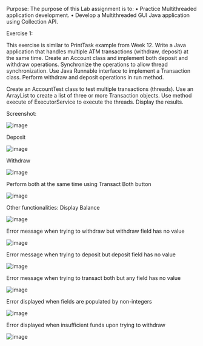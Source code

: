 Purpose:	The purpose of this Lab assignment is to:
•	Practice Multithreaded application development.
•	Develop a Multithreaded GUI Java application using Collection API. 

Exercise 1:

This exercise is similar to PrintTask example from Week 12.
Write a Java application that handles multiple ATM transactions (withdraw, deposit) at the same time. Create an Account class and implement both deposit and withdraw operations. Synchronize the operations to allow thread synchronization. Use Java Runnable interface to implement a Transaction class. Perform withdraw and deposit operations in run method. 

Create an AccountTest class to test multiple transactions (threads). Use an ArrayList to create a list of three or more Transaction objects. Use method execute of ExecutorService to execute the threads. Display the results.




Screenshot:

![image](https://github.com/dyeyniyel/comp228-lab6-Multithreading/assets/158533198/c69f872d-5807-4c36-baf6-546bff775aab)

 

Deposit

![image](https://github.com/dyeyniyel/comp228-lab6-Multithreading/assets/158533198/2e7d37cd-2d86-4d90-91fa-9b8ca3fe9104)

 

Withdraw

![image](https://github.com/dyeyniyel/comp228-lab6-Multithreading/assets/158533198/7d1141df-7ba4-414a-a10b-ec25ad58f4bf)

 

Perform both at the same time using Transact Both button

![image](https://github.com/dyeyniyel/comp228-lab6-Multithreading/assets/158533198/30f1b2f8-7bf3-44fb-88ab-cd6c8d660bc6)

  

Other functionalities:
Display Balance

![image](https://github.com/dyeyniyel/comp228-lab6-Multithreading/assets/158533198/7676c0d7-87b4-40ce-bccc-c0949b85076f)

 

Error message when trying to withdraw but withdraw field has no value

![image](https://github.com/dyeyniyel/comp228-lab6-Multithreading/assets/158533198/f3d53fc8-9af1-4997-a85a-53cc4e15a0d0)


 
Error message when trying to deposit but deposit field has no value

![image](https://github.com/dyeyniyel/comp228-lab6-Multithreading/assets/158533198/2900d17d-6a0a-43e9-88b7-061ea8559bb5)

 

Error message when trying to transact both but any field has no value

![image](https://github.com/dyeyniyel/comp228-lab6-Multithreading/assets/158533198/7744c2b8-ed85-4807-acf7-1fe81b84243f)

 
Error displayed when fields are populated by non-integers

![image](https://github.com/dyeyniyel/comp228-lab6-Multithreading/assets/158533198/272b705a-7a0d-4121-94d4-cb423c264d13)

 

Error displayed when insufficient funds upon trying to withdraw

![image](https://github.com/dyeyniyel/comp228-lab6-Multithreading/assets/158533198/41583834-8c72-4c06-9d0e-aeb4134898a0)

 


